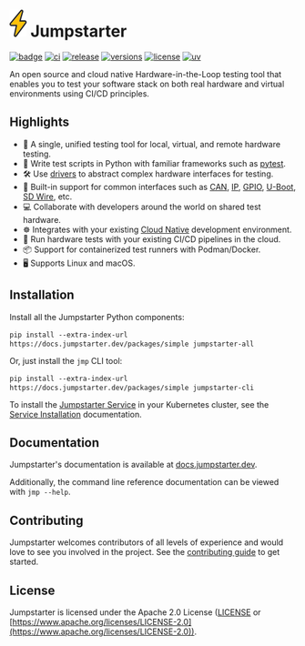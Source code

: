 # ![bolt](./assets/bolt.svg) Jumpstarter

[![badge](https://img.shields.io/endpoint?url=https://raw.githubusercontent.com/jumpstarter-dev/jumpstarter/main/assets/badge/v0.json)](https://github.com/jumpstarter-dev/jumpstarter)
[![ci](https://img.shields.io/github/actions/workflow/status/jumpstarter-dev/jumpstarter/build.yaml?branch=main&logo=github&label=CI)](https://github.com/jumpstarter-dev/jumpstarter/actions)
[![release](https://img.shields.io/github/v/release/jumpstarter-dev/jumpstarter)](https://github.com/jumpstarter-dev/jumpstarter/releases)
[![versions](https://img.shields.io/python/required-version-toml?tomlFilePath=https%3A%2F%2Fraw.githubusercontent.com%2Fjumpstarter-dev%2Fjumpstarter%2Fmain%2Fpackages%2Fjumpstarter%2Fpyproject.toml)](https://github.com/jumpstarter-dev/jumpstarter/blob/main/packages/jumpstarter/pyproject.toml)
[![license](https://img.shields.io/github/license/jumpstarter-dev/jumpstarter)](https://github.com/jumpstarter-dev/jumpstarter/blob/main/LICENSE)
[![uv](https://img.shields.io/endpoint?url=https://raw.githubusercontent.com/astral-sh/uv/main/assets/badge/v0.json)](https://github.com/astral-sh/uv)

An open source and cloud native Hardware-in-the-Loop testing tool that enables you to test your software stack on both real hardware and virtual environments using CI/CD principles.

## Highlights

- 🚀 A single, unified testing tool for local, virtual, and remote hardware testing.
- 🐍 Write test scripts in Python with familiar frameworks such as [pytest](https://docs.pytest.org/en/stable/).
- 🛠️ Use [drivers](https://docs.jumpstarter.dev/introduction/drivers.html) to abstract complex hardware interfaces for testing.
- 🔌 Built-in support for common interfaces such as [CAN](https://github.com/jumpstarter-dev/jumpstarter/tree/main/packages/jumpstarter-driver-can), [IP](https://github.com/jumpstarter-dev/jumpstarter/tree/main/packages/jumpstarter-driver-network), [GPIO](https://github.com/jumpstarter-dev/jumpstarter/tree/main/packages/jumpstarter-driver-raspberrypi), [U-Boot](https://github.com/jumpstarter-dev/jumpstarter/tree/main/packages/jumpstarter-driver-uboot), [SD Wire](https://github.com/jumpstarter-dev/jumpstarter/tree/main/packages/jumpstarter-driver-sdwire), etc.
- 💻 Collaborate with developers around the world on shared test hardware.
- ☸ Integrates with your existing [Cloud Native](https://www.cncf.io/) development environment.
- 🔄 Run hardware tests with your existing CI/CD pipelines in the cloud.
- 📦 Support for containerized test runners with Podman/Docker.
- 🖥️ Supports Linux and macOS.

## Installation

Install all the Jumpstarter Python components:

```console
pip install --extra-index-url https://docs.jumpstarter.dev/packages/simple jumpstarter-all
```

Or, just install the `jmp` CLI tool:

```console
pip install --extra-index-url https://docs.jumpstarter.dev/packages/simple jumpstarter-cli
```

To install the [Jumpstarter Service](https://docs.jumpstarter.dev/introduction/service.html)
in your Kubernetes cluster, see the [Service Installation](https://docs.jumpstarter.dev/installation/service/index.html)
documentation.

## Documentation

Jumpstarter's documentation is available at [docs.jumpstarter.dev](https://docs.jumpstarter.dev).

Additionally, the command line reference documentation can be viewed with `jmp --help`.

## Contributing

Jumpstarter welcomes contributors of all levels of experience and would love to
see you involved in the project. See the [contributing guide](https://github.com/jumpstarter-dev/jumpstarter/blob/main/CONTRIBUTING.md) to get started.

## License

Jumpstarter is licensed under the Apache 2.0 License ([LICENSE](https://github.com/jumpstarter-dev/jumpstarter/blob/main/LICENSE) or [https://www.apache.org/licenses/LICENSE-2.0](https://www.apache.org/licenses/LICENSE-2.0)).
